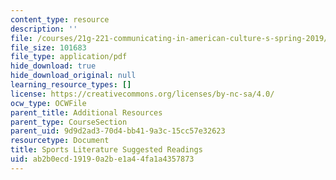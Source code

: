 ```yaml
---
content_type: resource
description: ''
file: /courses/21g-221-communicating-in-american-culture-s-spring-2019/ab2b0ecd19190a2be1a44fa1a4357873_MIT21G_221S19_sportslit.pdf
file_size: 101683
file_type: application/pdf
hide_download: true
hide_download_original: null
learning_resource_types: []
license: https://creativecommons.org/licenses/by-nc-sa/4.0/
ocw_type: OCWFile
parent_title: Additional Resources
parent_type: CourseSection
parent_uid: 9d9d2ad3-70d4-bb41-9a3c-15cc57e32623
resourcetype: Document
title: Sports Literature Suggested Readings
uid: ab2b0ecd-1919-0a2b-e1a4-4fa1a4357873
---
```

